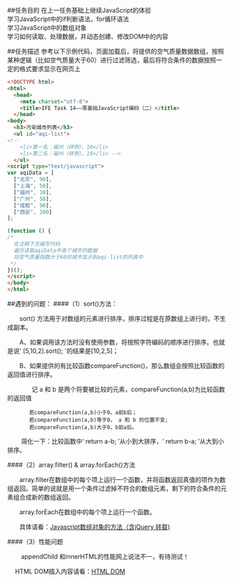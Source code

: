 ##任务目的
在上一任务基础上继续JavaScript的体验<br>
学习JavaScript中的if判断语法，for循环语法<br>
学习JavaScript中的数组对象<br>
学习如何读取、处理数据，并动态创建、修改DOM中的内容

##任务描述
参考以下示例代码，页面加载后，将提供的空气质量数据数组，按照某种逻辑（比如空气质量大于60）进行过滤筛选，最后将符合条件的数据按照一定的格式要求显示在网页上
```html
<!DOCTYPE html>
<html>
  <head>
    <meta charset="utf-8">
    <title>IFE Task 14——零基础JavaScript编码（二）</title>
  </head>
<body>
  <h3>污染城市列表</h3>
  <ul id="aqi-list">
<!--   
    <li>第一名：福州（样例），10</li>
  	<li>第二名：福州（样例），10</li> -->
  </ul>
<script type="text/javascript">
var aqiData = [
  ["北京", 90],
  ["上海", 50],
  ["福州", 10],
  ["广州", 50],
  ["成都", 90],
  ["西安", 100]
];

(function () {
/*
  在注释下方编写代码
  遍历读取aqiData中各个城市的数据
  将空气质量指数大于60的城市显示到aqi-list的列表中
 */
})();
</script>
</body>
</html>
```
##遇到的问题：
####（1）sort()方法：

　　sort() 方法用于对数组的元素进行排序，排序过程是在原数组上进行的，不生成副本。

　　A、如果调用该方法时没有使用参数，将按照字符编码的顺序进行排序。也就是说' [5,10,2].sort(); '的结果是[10,2,5]；

　　B、如果提供的有比较函数compareFunction()，那么数组会按照比较函数的返回值进行排序。

　　　　记 a 和 b 是两个将要被比较的元素，compareFunction(a,b)为比较函数的返回值

           若compareFunction(a,b)小于0，a前b后；
           若compareFunction(a,b)等于0， a 和 b 的位置不变;
           若compareFunction(a,b)大于0，b前a后。
　　    简化一下：比较函数中‘ return a-b; ’从小到大排序，‘ return b-a; ’从大到小排序。

####（2）array.filter()  &  array.forEach()方法

　　array.filter在数组中的每个项上运行一个函数，并将函数返回真值的项作为数组返回。简单的说就是用一个条件过滤掉不符合的数组元素，剩下的符合条件的元素组合成新的数组返回。

　　array.forEach在数组中的每个项上运行一个函数。

　　具体请看：[Javascript数组对象的方法（含jQuery 转载)](http://www.cnblogs.com/cjlalala/p/5804509.html)

####（3）性能问题

　　 appendChild 和innerHTML的性能网上说法不一，有待测试！

 　  HTML DOM插入内容请看：[HTML DOM](http://www.cnblogs.com/cjlalala/p/5804349.html)
